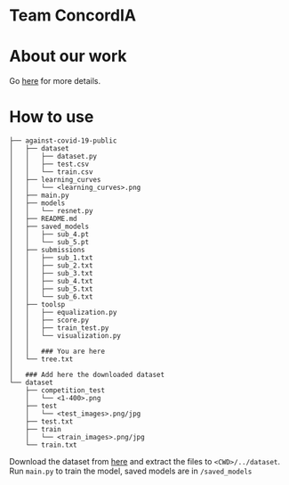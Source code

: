 # Team ConcordIA

# About our work
Go [here](https://gillesschneider.github.io/me/against-covid-19.html) for more details.

# How to use
```
├── against-covid-19-public
│   ├── dataset
│   │   ├── dataset.py
│   │   ├── test.csv
│   │   └── train.csv
│   ├── learning_curves
│   │   └── <learning_curves>.png
│   ├── main.py
│   ├── models
│   │   └── resnet.py
│   ├── README.md
│   ├── saved_models
│   │   ├── sub_4.pt
│   │   └── sub_5.pt
│   ├── submissions
│   │   ├── sub_1.txt
│   │   ├── sub_2.txt
│   │   ├── sub_3.txt
│   │   ├── sub_4.txt
│   │   ├── sub_5.txt
│   │   └── sub_6.txt
│   ├── toolsp
│   │   ├── equalization.py
│   │   ├── score.py
│   │   ├── train_test.py
│   │   └── visualization.py
│   │
│   │   ### You are here
│   └── tree.txt
│
│   ### Add here the downloaded dataset
└── dataset
    ├── competition_test
    │   └── <1-400>.png
    ├── test
    │   └── <test_images>.png/jpg
    ├── test.txt
    ├── train
    │   └── <train_images>.png/jpg
    └── train.txt
```

Download the dataset from [here](https://www.kaggle.com/andyczhao/covidx-cxr2) and extract the files to `<CWD>/../dataset`.
Run `main.py` to train the model, saved models are in `/saved_models`
